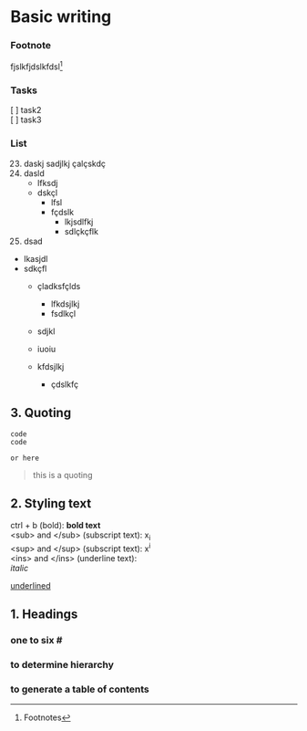 # Basic writing

### Footnote
fjslkfjdslkfdsl[^1]
[^1]: Footnotes
### Tasks
[ ] task2  
[ ] task3

### List
23. daskj
    sadjlkj
    çalçskdç
25. dasld
    - lfksdj
    - dskçl
      - lfsl
      - fçdslk
        - lkjsdlfkj
        - sdlçkçflk
27. dsad

+ lkasjdl
+ sdkçfl
  + çladksfçlds
    + lfkdsjlkj
    + fsdlkçl
  + sdjkl
 
  +  iuoiu
    + kfdsjlkj
      + çdslkfç
## 3. Quoting
```
code
code
```

`or here`

>this is a quoting

## 2. Styling text
ctrl + b (bold):   **bold text**  
\<sub> and \</sub> (subscript text): x<sub>i</sub>  
\<sup> and \</sup> (subscript text): x<sup>i</sup>  
\<ins> and \</ins> (underline text):  
_italic_

<ins>underlined</ins>

## 1. Headings
### one to six \#
### to determine hierarchy
### to generate a table of contents
